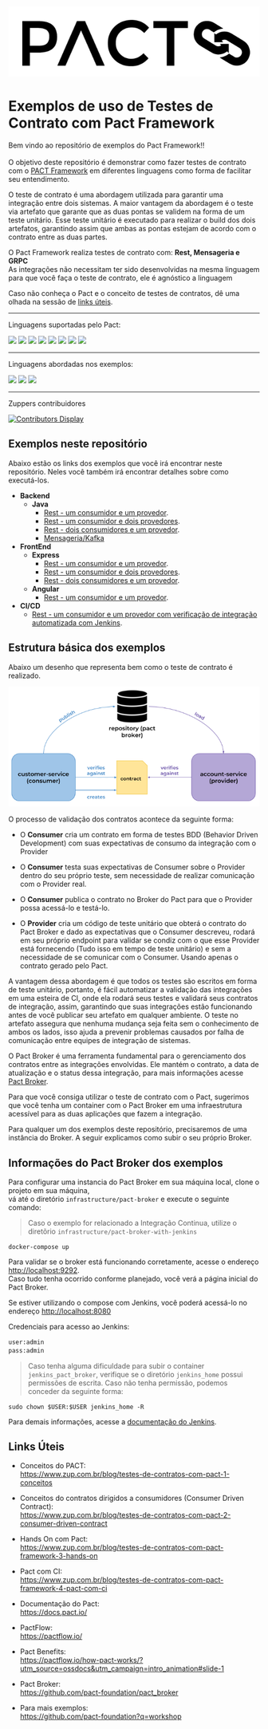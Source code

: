 ![Pact Logo](imgs/pact-logo.png)
# Exemplos de uso de Testes de Contrato com Pact Framework

Bem vindo ao repositório de exemplos do Pact Framework!! <br><br>
O objetivo deste repositório é demonstrar como fazer testes de contrato com o [PACT Framework](https://docs.pact.io/) em diferentes linguagens como forma de facilitar seu entendimento. 

O teste de contrato é uma abordagem utilizada para garantir uma integração entre dois sistemas. A maior vantagem da abordagem é o teste via artefato que garante que as duas pontas se validem na forma de um teste unitário. Esse teste unitário é executado para realizar o build dos dois artefatos, garantindo assim que ambas as pontas estejam de acordo com o contrato entre as duas partes. 

O Pact Framework realiza testes de contrato com: **Rest, Mensageria e GRPC**<br>
As integrações não necessitam ter sido desenvolvidas na mesma linguagem para que você faça o teste de contrato, ele é agnóstico a linguagem

Caso não conheça o Pact e o conceito de testes de contratos, dê uma olhada na sessão de [links úteis](#links-uteis). 

----
Linguagens suportadas pelo Pact:

<img src="https://img.shields.io/badge/java-%23ED8B00.svg?&style=for-the-badge&logo=java&logoColor=white"/> <img src="https://img.shields.io/badge/javascript%20-%23323330.svg?&style=for-the-badge&logo=javascript&logoColor=%23F7DF1E"/> <img src="https://img.shields.io/badge/kotlin-%230095D5.svg?&style=for-the-badge&logo=kotlin&logoColor=white"/> <img src="https://img.shields.io/badge/ruby-%23CC342D.svg?&style=for-the-badge&logo=ruby&logoColor=white"/> <img src="https://img.shields.io/badge/go-%2300ADD8.svg?&style=for-the-badge&logo=go&logoColor=white"/> <img src="https://img.shields.io/badge/php-%23777BB4.svg?&style=for-the-badge&logo=php&logoColor=white"/> <img src="https://img.shields.io/badge/c%23%20-%23239120.svg?&style=for-the-badge&logo=c-sharp&logoColor=white"/>
<img src="https://img.shields.io/badge/python%20-%2314354C.svg?&style=for-the-badge&logo=python&logoColor=white"/>

----
Linguagens abordadas nos exemplos:

<img src="https://img.shields.io/badge/java-%23ED8B00.svg?&style=for-the-badge&logo=java&logoColor=white"/> <img src="https://img.shields.io/badge/javascript%20-%23323330.svg?&style=for-the-badge&logo=javascript&logoColor=%23F7DF1E"/> <img src="https://img.shields.io/badge/kotlin-%230095D5.svg?&style=for-the-badge&logo=kotlin&logoColor=white"/>

----
Zuppers contribuidores

[![Contributors Display](https://badges.pufler.dev/contributors/ZupIT/pact-framework-examples?size=60&padding=5&bots=true)](https://badges.pufler.dev)

## <a name='exemplos'>Exemplos neste repositório</a>

Abaixo estão os links dos exemplos que você irá encontrar neste repositório.
Neles você também irá encontrar detalhes sobre como executá-los.

 - **Backend**
   - **Java**
      * [Rest - um consumidor e um provedor](example/java/spring-boot/one_consumer_one_provider).
      * [Rest - um consumidor e dois provedores](example/java/spring-boot/one_consumer_two_providers).
      * [Rest - dois consumidores e um provedor](example/java/spring-boot/two_consumers_one_provider).
      * [Mensageria/Kafka](example/java/messaging-kafka/)
 - **FrontEnd**
   - **Express**
      * [Rest - um consumidor e um provedor](example/node/one_consumer_one_provider).
      * [Rest - um consumidor e dois provedores](example/node/one_consumer_two_providers).
      * [Rest - dois consumidores e um provedor](example/node/two_consumers_one_provider).
   - **Angular**
      * [Rest - um consumidor e um provedor](example/frontend).
- **CI/CD**
   * [Rest - um consumidor e um provedor com verificação de integração automatizada com Jenkins](example/ci/jenkins).

## <a name='estrutura-basica'>Estrutura básica dos exemplos</a>

Abaixo um desenho que representa bem como o teste de contrato é realizado.

![Pact Workflow](imgs/pact-workflow.png)

O processo de validação dos contratos acontece da seguinte forma:

 - O **Consumer** cria um contrato em forma de testes BDD (Behavior Driven Development) com suas expectativas de consumo da integração com o Provider

 - O **Consumer**  testa suas expectativas de Consumer sobre o Provider dentro do seu próprio teste, sem necessidade de realizar comunicação com o Provider real.
 
 - O **Consumer** publica o contrato no Broker do Pact para que o Provider possa acessá-lo e testá-lo.

 - O **Provider** cria um código de teste unitário que obterá o contrato do Pact Broker e dado as expectativas que o Consumer descreveu, rodará em seu próprio endpoint para validar se condiz com o que esse Provider está fornecendo (Tudo isso em tempo de teste unitário) e sem a necessidade de se comunicar com o Consumer. Usando apenas o contrato gerado pelo Pact.

 A vantagem dessa abordagem é que todos os testes são escritos em forma de teste unitário, portanto, é fácil automatizar a validação das integrações em uma esteira de CI, onde ela rodará seus testes e validará seus contratos de integração, assim, garantindo que suas integrações estão funcionando antes de você publicar seu artefato em qualquer ambiente. O teste no artefato assegura que nenhuma mudança seja feita sem o conhecimento de ambos os lados, isso ajuda a prevenir problemas causados por falha de comunicação entre equipes de integração de sistemas.

O Pact Broker é uma ferramenta fundamental para o gerenciamento dos contratos entre as integrações envolvidas. Ele mantém o contrato, a data de atualização e o status dessa integração, para mais informações acesse [Pact Broker](https://github.com/pact-foundation/pact_broker). <br>

Para que você consiga utilizar o teste de contrato com o Pact, sugerimos que você tenha um container com o Pact Broker em uma infraestrutura acessível para as duas aplicações que fazem a integração.

Para qualquer um dos exemplos deste repositório, precisaremos de uma instância do Broker. 
A seguir explicamos como subir o seu próprio Broker. 

## <a name='config-broker'> Informações do Pact Broker dos exemplos</a>

Para configurar uma instancia do Pact Broker em sua máquina local, clone o projeto em sua máquina, <br>
vá até o diretório `infrastructure/pact-broker` e execute o seguinte comando:

> Caso o exemplo for relacionado a Integração Continua, utilize o diretõrio `infrastructure/pact-broker-with-jenkins`

```shell
docker-compose up
```
Para validar se o broker está funcionando corretamente, acesse o endereço [http://localhost:9292](http://localhost:9292). <br>
Caso tudo tenha ocorrido conforme planejado, você verá a página inicial do Pact Broker.

Se estiver utilizando o compose com Jenkins, você poderá acessá-lo no endereço [http://localhost:8080](http://localhost:8080)

Credenciais para acesso ao Jenkins:
```bash
user:admin
pass:admin
```

> Caso tenha alguma dificuldade para subir o container `jenkins_pact_broker`, verifique se o diretório `jenkins_home` possui permissões de escrita. 
> Caso não tenha permissão, podemos conceder da seguinte forma:
```
sudo chown $USER:$USER jenkins_home -R
```

Para demais informações, acesse a [documentação do Jenkins](https://www.jenkins.io/doc/).

## <a name='links-uteis'>Links Úteis</a>

- Conceitos do PACT: <br />
https://www.zup.com.br/blog/testes-de-contratos-com-pact-1-conceitos

- Conceitos do contratos dirigidos a consumidores (Consumer Driven Contract): <br />
https://www.zup.com.br/blog/testes-de-contratos-com-pact-2-consumer-driven-contract

- Hands On com Pact: <br />
https://www.zup.com.br/blog/testes-de-contratos-com-pact-framework-3-hands-on

- Pact com CI: <br />
https://www.zup.com.br/blog/testes-de-contratos-com-pact-framework-4-pact-com-ci

- Documentação do Pact: <br />
https://docs.pact.io/

- PactFlow: <br />
https://pactflow.io/

- Pact Benefits: <br />
https://pactflow.io/how-pact-works/?utm_source=ossdocs&utm_campaign=intro_animation#slide-1

- Pact Broker: <br />
https://github.com/pact-foundation/pact_broker

- Para mais exemplos: <br />
https://github.com/pact-foundation?q=workshop

